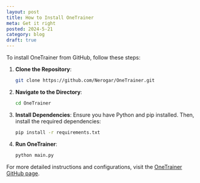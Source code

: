 ```yaml
---
layout: post
title: How to Install OneTrainer
meta: Get it right
posted: 2024-5-21
category: blog
draft: true
---
```


To install OneTrainer from GitHub, follow these steps:

1. **Clone the Repository**:
    ```bash
    git clone https://github.com/Nerogar/OneTrainer.git
    ```

2. **Navigate to the Directory**:
    ```bash
    cd OneTrainer
    ```

3. **Install Dependencies**:
    Ensure you have Python and pip installed. Then, install the required dependencies:
    ```bash
    pip install -r requirements.txt
    ```

4. **Run OneTrainer**:
    ```bash
    python main.py
    ```

For more detailed instructions and configurations, visit the [OneTrainer GitHub page](https://github.com/Nerogar/OneTrainer).